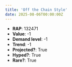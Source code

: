 ```yaml
---
title: 'Off the Chain Style'
date: 2025-08-06T00:00:00Z
---
```

- **RAP**: 132471
- **Value**: -1
- **Demand level**: -1
- **Trend**: -1
- **Projected?**: True
- **Hyped?**: True
- **Rare?**: True
